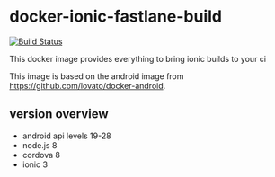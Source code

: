 # docker-ionic-fastlane-build
[![Build Status](https://travis-ci.org/atroo/docker-ionic-fastlane-build.svg?branch=master)](https://travis-ci.org/atroo/docker-ionic-fastlane-build)

This docker image provides everything to bring ionic builds to your ci

This image is based on the android image from https://github.com/lovato/docker-android. 

## version overview
- android api levels 19-28
- node.js 8
- cordova 8
- ionic 3
